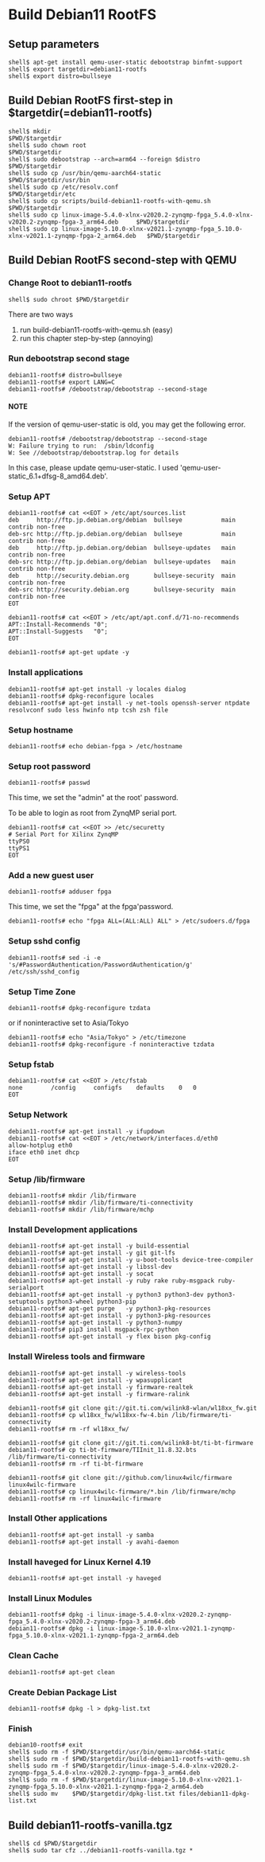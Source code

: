 Build Debian11 RootFS
====================================================================================

## Setup parameters 

```console
shell$ apt-get install qemu-user-static debootstrap binfmt-support
shell$ export targetdir=debian11-rootfs
shell$ export distro=bullseye
```

## Build Debian RootFS first-step in $targetdir(=debian11-rootfs)

```console
shell$ mkdir                                               $PWD/$targetdir
shell$ sudo chown root                                     $PWD/$targetdir
shell$ sudo debootstrap --arch=arm64 --foreign $distro     $PWD/$targetdir
shell$ sudo cp /usr/bin/qemu-aarch64-static                $PWD/$targetdir/usr/bin
shell$ sudo cp /etc/resolv.conf                            $PWD/$targetdir/etc
shell$ sudo cp scripts/build-debian11-rootfs-with-qemu.sh  $PWD/$targetdir
shell$ sudo cp linux-image-5.4.0-xlnx-v2020.2-zynqmp-fpga_5.4.0-xlnx-v2020.2-zynqmp-fpga-3_arm64.deb     $PWD/$targetdir
shell$ sudo cp linux-image-5.10.0-xlnx-v2021.1-zynqmp-fpga_5.10.0-xlnx-v2021.1-zynqmp-fpga-2_arm64.deb   $PWD/$targetdir
````

## Build Debian RootFS second-step with QEMU

### Change Root to debian11-rootfs

```console
shell$ sudo chroot $PWD/$targetdir
```

There are two ways

1. run build-debian11-rootfs-with-qemu.sh (easy)
2. run this chapter step-by-step (annoying)

### Run debootstrap second stage

```console
debian11-rootfs# distro=bullseye
debian11-rootfs# export LANG=C
debian11-rootfs# /debootstrap/debootstrap --second-stage
```

#### NOTE

If the version of qemu-user-static is old, you may get the following error.

```console
debian11-rootfs# /debootstrap/debootstrap --second-stage
W: Failure trying to run:  /sbin/ldconfig
W: See //debootstrap/debootstrap.log for details
```

In this case, please update qemu-user-static.
I used 'qemu-user-static_6.1+dfsg-8_amd64.deb'.

### Setup APT

```console
debian11-rootfs# cat <<EOT > /etc/apt/sources.list
deb     http://ftp.jp.debian.org/debian  bullseye           main contrib non-free
deb-src http://ftp.jp.debian.org/debian  bullseye           main contrib non-free
deb     http://ftp.jp.debian.org/debian  bullseye-updates   main contrib non-free
deb-src http://ftp.jp.debian.org/debian  bullseye-updates   main contrib non-free
deb     http://security.debian.org       bullseye-security  main contrib non-free
deb-src http://security.debian.org       bullseye-security  main contrib non-free
EOT
```

```console
debian11-rootfs# cat <<EOT > /etc/apt/apt.conf.d/71-no-recommends
APT::Install-Recommends "0";
APT::Install-Suggests   "0";
EOT
```

```console
debian11-rootfs# apt-get update -y
```

### Install applications

```console
debian11-rootfs# apt-get install -y locales dialog
debian11-rootfs# dpkg-reconfigure locales
debian11-rootfs# apt-get install -y net-tools openssh-server ntpdate resolvconf sudo less hwinfo ntp tcsh zsh file
```

### Setup hostname

```console
debian11-rootfs# echo debian-fpga > /etc/hostname
```

### Setup root password

```console
debian11-rootfs# passwd
```

This time, we set the "admin" at the root' password.

To be able to login as root from ZynqMP serial port.

```console
debian11-rootfs# cat <<EOT >> /etc/securetty
# Serial Port for Xilinx ZynqMP
ttyPS0
ttyPS1
EOT
```

### Add a new guest user

```console
debian11-rootfs# adduser fpga
```

This time, we set the "fpga" at the fpga'password.

```console
debian11-rootfs# echo "fpga ALL=(ALL:ALL) ALL" > /etc/sudoers.d/fpga
```

### Setup sshd config

```console
debian11-rootfs# sed -i -e 's/#PasswordAuthentication/PasswordAuthentication/g' /etc/ssh/sshd_config
```

### Setup Time Zone

```console
debian11-rootfs# dpkg-reconfigure tzdata
```

or if noninteractive set to Asia/Tokyo

```console
debian11-rootfs# echo "Asia/Tokyo" > /etc/timezone
debian11-rootfs# dpkg-reconfigure -f noninteractive tzdata
```


### Setup fstab

```console
debian11-rootfs# cat <<EOT > /etc/fstab
none		/config		configfs	defaults	0	0
EOT
````

### Setup Network

```console
debian11-rootfs# apt-get install -y ifupdown
debian11-rootfs# cat <<EOT > /etc/network/interfaces.d/eth0
allow-hotplug eth0
iface eth0 inet dhcp
EOT
````

### Setup /lib/firmware

```console
debian11-rootfs# mkdir /lib/firmware
debian11-rootfs# mkdir /lib/firmware/ti-connectivity
debian11-rootfs# mkdir /lib/firmware/mchp
```

### Install Development applications

```console
debian11-rootfs# apt-get install -y build-essential
debian11-rootfs# apt-get install -y git git-lfs
debian11-rootfs# apt-get install -y u-boot-tools device-tree-compiler
debian11-rootfs# apt-get install -y libssl-dev
debian11-rootfs# apt-get install -y socat
debian11-rootfs# apt-get install -y ruby rake ruby-msgpack ruby-serialport
debian11-rootfs# apt-get install -y python3 python3-dev python3-setuptools python3-wheel python3-pip
debian11-rootfs# apt-get purge   -y python3-pkg-resources
debian11-rootfs# apt-get install -y python3-pkg-resources
debian11-rootfs# apt-get install -y python3-numpy
debian11-rootfs# pip3 install msgpack-rpc-python
debian11-rootfs# apt-get install -y flex bison pkg-config
```

### Install Wireless tools and firmware

```console
debian11-rootfs# apt-get install -y wireless-tools
debian11-rootfs# apt-get install -y wpasupplicant
debian11-rootfs# apt-get install -y firmware-realtek
debian11-rootfs# apt-get install -y firmware-ralink
```

```console
debian11-rootfs# git clone git://git.ti.com/wilink8-wlan/wl18xx_fw.git
debian11-rootfs# cp wl18xx_fw/wl18xx-fw-4.bin /lib/firmware/ti-connectivity
debian11-rootfs# rm -rf wl18xx_fw/
```

```console
debian11-rootfs# git clone git://git.ti.com/wilink8-bt/ti-bt-firmware
debian11-rootfs# cp ti-bt-firmware/TIInit_11.8.32.bts /lib/firmware/ti-connectivity
debian11-rootfs# rm -rf ti-bt-firmware
```

```console
debian11-rootfs# git clone git://github.com/linux4wilc/firmware  linux4wilc-firmware  
debian11-rootfs# cp linux4wilc-firmware/*.bin /lib/firmware/mchp
debian11-rootfs# rm -rf linux4wilc-firmware  
```

### Install Other applications

```console
debian11-rootfs# apt-get install -y samba
debian11-rootfs# apt-get install -y avahi-daemon
```

### Install haveged for Linux Kernel 4.19

```console
debian11-rootfs# apt-get install -y haveged
```

### Install Linux Modules

```console
debian11-rootfs# dpkg -i linux-image-5.4.0-xlnx-v2020.2-zynqmp-fpga_5.4.0-xlnx-v2020.2-zynqmp-fpga-3_arm64.deb
debian11-rootfs# dpkg -i linux-image-5.10.0-xlnx-v2021.1-zynqmp-fpga_5.10.0-xlnx-v2021.1-zynqmp-fpga-2_arm64.deb
```

### Clean Cache

```console
debian11-rootfs# apt-get clean
```

### Create Debian Package List

```console
debian11-rootfs# dpkg -l > dpkg-list.txt
```

### Finish

```console
debian10-rootfs# exit
shell$ sudo rm -f $PWD/$targetdir/usr/bin/qemu-aarch64-static
shell$ sudo rm -f $PWD/$targetdir/build-debian11-rootfs-with-qemu.sh
shell$ sudo rm -f $PWD/$targetdir/linux-image-5.4.0-xlnx-v2020.2-zynqmp-fpga_5.4.0-xlnx-v2020.2-zynqmp-fpga-3_arm64.deb
shell$ sudo rm -f $PWD/$targetdir/linux-image-5.10.0-xlnx-v2021.1-zynqmp-fpga_5.10.0-xlnx-v2021.1-zynqmp-fpga-2_arm64.deb
shell$ sudo mv    $PWD/$targetdir/dpkg-list.txt files/debian11-dpkg-list.txt
```

## Build debian11-rootfs-vanilla.tgz

```console
shell$ cd $PWD/$targetdir
shell$ sudo tar cfz ../debian11-rootfs-vanilla.tgz *
```

